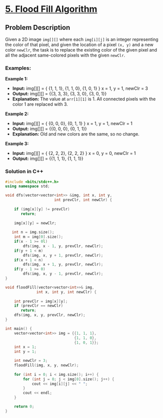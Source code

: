 # [5. Flood Fill Algorithm](https://www.geeksforgeeks.org/flood-fill-algorithm/)

## Problem Description

Given a 2D image `img[][]` where each `img[i][j]` is an integer representing the color of that pixel, and given the location of a pixel `(x, y)` and a new color `newClr`, the task is to replace the existing color of the given pixel and all the adjacent same-colored pixels with the given `newClr`.

### Examples:

**Example 1:**
- **Input:** 
  img[][] = 
  { {1, 1, 1}, 
    {1, 1, 0}, 
    {1, 0, 1} }
  x = 1, y = 1, newClr = 3
- **Output:** 
  img[][] = 
  {{3, 3, 3},
   {3, 3, 0}, 
   {3, 0, 1}}
- **Explanation:** The value at `arr[1][1]` is 1. All connected pixels with the color 1 are replaced with 3.

**Example 2:**
- **Input:** 
  img[][] = 
  { {0, 0, 0}, 
    {0, 1, 1} }
  x = 1, y = 1, newClr = 1
- **Output:** 
  img[][] = 
  {{0, 0, 0},
   {0, 1, 1}}
- **Explanation:** Old and new colors are the same, so no change.

**Example 3:**
- **Input:** 
  img[][] = 
  { {2, 2, 2}, 
    {2, 2, 2} }
  x = 0, y = 0, newClr = 1
- **Output:** 
  img[][] = 
  {{1, 1, 1},
   {1, 1, 1}}

### Solution in C++

```cpp
#include <bits/stdc++.h>
using namespace std;

void dfs(vector<vector<int>> &img, int x, int y, 
                      int prevClr, int newClr) {
    
    if (img[x][y] != prevClr)
       return;
  
    img[x][y] = newClr;
    
   int n = img.size();
    int m = img[0].size();
    if(x - 1 >= 0l) 
        dfs(img, x - 1, y, prevClr, newClr);
    if(y + 1 < m) 
        dfs(img, x, y + 1, prevClr, newClr);
    if(x + 1 < n) 
        dfs(img, x + 1, y, prevClr, newClr);
    if(y - 1 >= 0) 
        dfs(img, x, y - 1, prevClr, newClr);
}

void floodFill(vector<vector<int>>& img, 
              int x, int y, int newClr) {
                  
    int prevClr = img[x][y];
    if (prevClr == newClr)
       return;  
    dfs(img, x, y, prevClr, newClr);
}

int main() {
    vector<vector<int>> img = {{1, 1, 1}, 
                               {1, 1, 0}, 
                               {1, 0, 1}};
    int x = 1;
    int y = 1;

    int newClr = 3;
    floodFill(img, x, y, newClr);
    
    for (int i = 0; i < img.size(); i++) {
        for (int j = 0; j < img[0].size(); j++) {
            cout << img[i][j] << " ";
        }
        cout << endl;
    }

    return 0;
}
```
